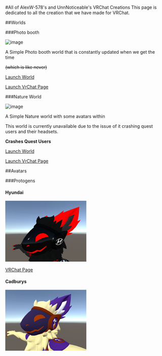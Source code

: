 #All of AlexW-578's and UnnNoticeable's VRChat Creations
This page is dedicated to all the creation that we have made for VRChat.

##Worlds

###Photo booth

![image]()

A Simple Photo booth world that is constantly updated when we get the time

~~(which is like never)~~

[Launch World]()

[Launch VrChat Page](https://vrchat.com/home/launch?worldId=wrld_aa170c02-dfaf-431b-bb5d-da18a6b00789)

###Nature World

![image](https://d348imysud55la.cloudfront.net/thumbnails/file_da477b43-d5bf-43e0-b629-43b09d4eec37.a9e237c8c8a1567f884b662bcd5084afa5f8a68629b7a5e2a4cadc7feddf295c.4.thumbnail-256.png)

A Simple Nature world with some avatars within

This world is currently unavailable due to the issue of it crashing quest users and their headsets.

**Crashes Quest Users**

[Launch World](vrchat://launch?ref=AlexW-578.co.uk&id=wrld_e98bb75b-f31e-494a-b30e-279f4889b4b6)

[Launch VrChat Page](https://vrch.at/gordon-danielleonion-e2ab2)

##Avatars

###Protogens

#### Hyundai

![image](Images/Protogens/Hyundai.png)

[VRChat Page](https://vrchat.com/home/avatar/avtr_f83e5328-8862-401a-a17b-2827772e6f1c)

#### Cadburys

![img_1.png](Images/Protogens/Cadburys.png)
